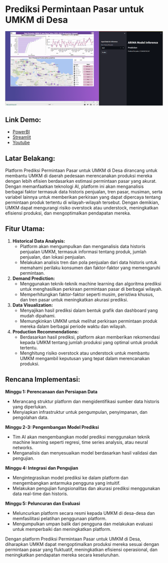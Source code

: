 # Prediksi Permintaan Pasar untuk UMKM di Desa

![App Screenshot](cover.png)

## Link Demo:

 - [PowerBI](https://app.powerbi.com/view?r=eyJrIjoiZTk3YWUwNWUtOTE0Yy00OGMzLWFlNjQtOTQ3MWY0YzcyNGYwIiwidCI6IjQ4N2Y4Y2RhLWEzMjctNGIwZC05Y2M0LWEyNTI4NTMzM2NkMCIsImMiOjEwfQ%3D%3D)
 - [Streamlit](http://20.198.255.159)
 - [Youtube]([https://youtube.com](https://www.youtube.com/watch?v=mZAf_ii8Hcg))

## **Latar Belakang:**

Platform Prediksi Permintaan Pasar untuk UMKM di Desa dirancang untuk membantu UMKM di daerah pedesaan merencanakan produksi mereka dengan lebih efisien berdasarkan estimasi permintaan pasar yang akurat. Dengan memanfaatkan teknologi AI, platform ini akan menganalisis berbagai faktor termasuk data historis penjualan, tren pasar, musiman, serta variabel lainnya untuk memberikan perkiraan yang dapat dipercaya tentang permintaan produk tertentu di wilayah-wilayah tersebut. Dengan demikian, UMKM dapat mengurangi risiko overstock atau understock, meningkatkan efisiensi produksi, dan mengoptimalkan pendapatan mereka.

## Fitur Utama:

1. **Historical Data Analysis:**
    - Platform akan mengumpulkan dan menganalisis data historis penjualan UMKM, termasuk informasi tentang produk, jumlah penjualan, dan lokasi penjualan.
    - Melakukan analisis tren dan pola penjualan dari data historis untuk memahami perilaku konsumen dan faktor-faktor yang memengaruhi permintaan.
2. **Demand Prediction:**
    - Menggunakan teknik-teknik machine learning dan algoritma prediksi untuk menghasilkan perkiraan permintaan pasar di berbagai wilayah.
    - Memperhitungkan faktor-faktor seperti musim, peristiwa khusus, dan tren pasar untuk meningkatkan akurasi prediksi.
3. **Data Visualization:**
    - Menyajikan hasil prediksi dalam bentuk grafik dan dashboard yang mudah dipahami.
    - Memungkinkan UMKM untuk melihat perkiraan permintaan produk mereka dalam berbagai periode waktu dan wilayah.
4. **Production Recommendations:**
    - Berdasarkan hasil prediksi, platform akan memberikan rekomendasi kepada UMKM tentang jumlah produksi yang optimal untuk produk tertentu.
    - Menghitung risiko overstock atau understock untuk membantu UMKM mengambil keputusan yang tepat dalam merencanakan produksi.

## Rencana Implementasi:

**Minggu 1: Perencanaan dan Persiapan Data**

- Merancang struktur platform dan mengidentifikasi sumber data historis yang diperlukan.
- Menyiapkan infrastruktur untuk pengumpulan, penyimpanan, dan pengolahan data.

**Minggu 2-3: Pengembangan Model Prediksi**

- Tim AI akan mengembangkan model prediksi menggunakan teknik machine learning seperti regresi, time series analysis, atau neural networks.
- Menganalisis dan menyesuaikan model berdasarkan hasil validasi dan pengujian.

**Minggu 4: Integrasi dan Pengujian**

- Mengintegrasikan model prediksi ke dalam platform dan mengembangkan antarmuka pengguna yang intuitif.
- Melakukan pengujian fungsionalitas dan akurasi prediksi menggunakan data real-time dan historis.

**Minggu 5: Peluncuran dan Evaluasi**

- Meluncurkan platform secara resmi kepada UMKM di desa-desa dan memfasilitasi pelatihan penggunaan platform.
- Mengumpulkan umpan balik dari pengguna dan melakukan evaluasi untuk memperbaiki dan meningkatkan platform.

Dengan platform Prediksi Permintaan Pasar untuk UMKM di Desa, diharapkan UMKM dapat mengoptimalkan produksi mereka sesuai dengan permintaan pasar yang fluktuatif, meningkatkan efisiensi operasional, dan meningkatkan pendapatan mereka secara keseluruhan.
